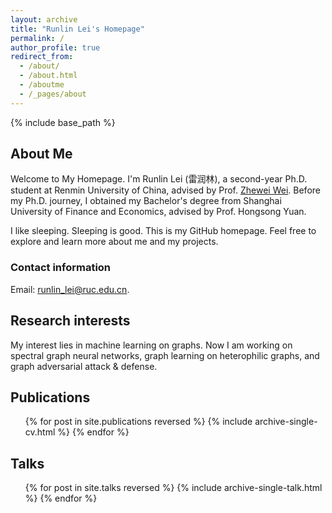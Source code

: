 ```yaml
---
layout: archive
title: "Runlin Lei's Homepage"
permalink: /
author_profile: true
redirect_from:
  - /about/
  - /about.html
  - /aboutme
  - /_pages/about
---
```


{% include base_path %}

## About Me

Welcome to My Homepage.
I'm Runlin Lei (雷润林), a second-year Ph.D. student at Renmin University of China, advised by Prof. [Zhewei Wei](http://www.weizhewei.com). 
Before my Ph.D. journey, I obtained my Bachelor's degree from Shanghai University of Finance and Economics, advised by Prof. Hongsong Yuan.

I like sleeping. Sleeping is good.
This is my GitHub homepage. Feel free to explore and learn more about me and my projects.

### Contact information
Email: runlin_lei@ruc.edu.cn. 

## Research interests

My interest lies in machine learning on graphs. 
Now I am working on spectral graph neural networks, graph learning on heterophilic graphs, and graph adversarial attack & defense.

## Publications

<ul>{% for post in site.publications reversed %}
{% include archive-single-cv.html %}
{% endfor %}</ul>

## Talks

<ul>{% for post in site.talks reversed %}
{% include archive-single-talk.html %}
{% endfor %}</ul>

